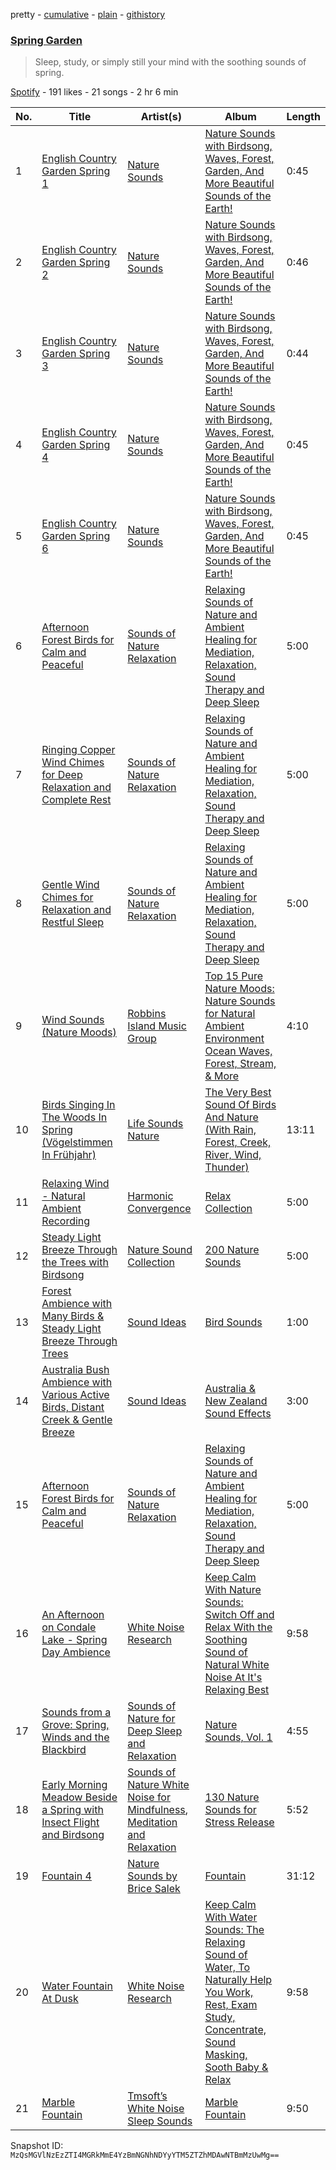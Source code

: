 pretty - [cumulative](/playlists/cumulative/6YMK6nqc1jS11fGraCU1o2.md) - [plain](/playlists/plain/6YMK6nqc1jS11fGraCU1o2) - [githistory](https://github.githistory.xyz/mackorone/spotify-playlist-archive/blob/main/playlists/plain/6YMK6nqc1jS11fGraCU1o2)

### [Spring Garden](https://open.spotify.com/playlist/6YMK6nqc1jS11fGraCU1o2)

> Sleep, study, or simply still your mind with the soothing sounds of spring.

[Spotify](https://open.spotify.com/user/spotify) - 191 likes - 21 songs - 2 hr 6 min

| No. | Title | Artist(s) | Album | Length |
|---|---|---|---|---|
| 1 | [English Country Garden Spring 1](https://open.spotify.com/track/02rXNLZXLnqR9ybPa5KXGe) | [Nature Sounds](https://open.spotify.com/artist/4NqS7DbPFYwZmniGHCPMpm) | [Nature Sounds with Birdsong, Waves, Forest, Garden, And More Beautiful Sounds of the Earth!](https://open.spotify.com/album/2e1fX5VtzVOiIHiIHTp9J4) | 0:45 |
| 2 | [English Country Garden Spring 2](https://open.spotify.com/track/1gT7DIomhJDMyyswnocgMi) | [Nature Sounds](https://open.spotify.com/artist/4NqS7DbPFYwZmniGHCPMpm) | [Nature Sounds with Birdsong, Waves, Forest, Garden, And More Beautiful Sounds of the Earth!](https://open.spotify.com/album/2e1fX5VtzVOiIHiIHTp9J4) | 0:46 |
| 3 | [English Country Garden Spring 3](https://open.spotify.com/track/7IkqiIBHaAqMkuOb2WBAmt) | [Nature Sounds](https://open.spotify.com/artist/4NqS7DbPFYwZmniGHCPMpm) | [Nature Sounds with Birdsong, Waves, Forest, Garden, And More Beautiful Sounds of the Earth!](https://open.spotify.com/album/2e1fX5VtzVOiIHiIHTp9J4) | 0:44 |
| 4 | [English Country Garden Spring 4](https://open.spotify.com/track/3nX4mKA6JAEjZyc8RDG5hm) | [Nature Sounds](https://open.spotify.com/artist/4NqS7DbPFYwZmniGHCPMpm) | [Nature Sounds with Birdsong, Waves, Forest, Garden, And More Beautiful Sounds of the Earth!](https://open.spotify.com/album/2e1fX5VtzVOiIHiIHTp9J4) | 0:45 |
| 5 | [English Country Garden Spring 6](https://open.spotify.com/track/4Otwn26YNemiwFt3NyLEeD) | [Nature Sounds](https://open.spotify.com/artist/4NqS7DbPFYwZmniGHCPMpm) | [Nature Sounds with Birdsong, Waves, Forest, Garden, And More Beautiful Sounds of the Earth!](https://open.spotify.com/album/2e1fX5VtzVOiIHiIHTp9J4) | 0:45 |
| 6 | [Afternoon Forest Birds for Calm and Peaceful](https://open.spotify.com/track/60KDOdj9i2A1v3ABF7rcGL) | [Sounds of Nature Relaxation](https://open.spotify.com/artist/3OcK6BciYu6g7tSvrX5BKO) | [Relaxing Sounds of Nature and Ambient Healing for Mediation, Relaxation, Sound Therapy and Deep Sleep](https://open.spotify.com/album/4R2OiwIzrKNnd6jgBBce1t) | 5:00 |
| 7 | [Ringing Copper Wind Chimes for Deep Relaxation and Complete Rest](https://open.spotify.com/track/34YlgInYTX9UT7xn8avh6M) | [Sounds of Nature Relaxation](https://open.spotify.com/artist/3OcK6BciYu6g7tSvrX5BKO) | [Relaxing Sounds of Nature and Ambient Healing for Mediation, Relaxation, Sound Therapy and Deep Sleep](https://open.spotify.com/album/4R2OiwIzrKNnd6jgBBce1t) | 5:00 |
| 8 | [Gentle Wind Chimes for Relaxation and Restful Sleep](https://open.spotify.com/track/2Tcy6667yHLgHIUWaeGXJl) | [Sounds of Nature Relaxation](https://open.spotify.com/artist/3OcK6BciYu6g7tSvrX5BKO) | [Relaxing Sounds of Nature and Ambient Healing for Mediation, Relaxation, Sound Therapy and Deep Sleep](https://open.spotify.com/album/4R2OiwIzrKNnd6jgBBce1t) | 5:00 |
| 9 | [Wind Sounds \(Nature Moods\)](https://open.spotify.com/track/71XBDnvX1xIRqhnmd04xpU) | [Robbins Island Music Group](https://open.spotify.com/artist/3HGpQkENCx0Yl4vFTPde3t) | [Top 15 Pure Nature Moods: Nature Sounds for Natural Ambient Environment Ocean Waves, Forest, Stream, & More](https://open.spotify.com/album/2RiyhB1EXoAx52o0imDh00) | 4:10 |
| 10 | [Birds Singing In The Woods In Spring \(Vögelstimmen In Frühjahr\)](https://open.spotify.com/track/1bpcVFaRNM4Y0bpVwREKfN) | [Life Sounds Nature](https://open.spotify.com/artist/0SGJ24mW8PvCH3O8GeXSFg) | [The Very Best Sound Of Birds And Nature \(With Rain, Forest, Creek, River, Wind, Thunder\)](https://open.spotify.com/album/2rrNOxZ5jEL4KaJUGbyzuV) | 13:11 |
| 11 | [Relaxing Wind \- Natural Ambient Recording](https://open.spotify.com/track/4swXaHpMom9NZrKhhDvKEQ) | [Harmonic Convergence](https://open.spotify.com/artist/3Ua9AG4MxiNfJFUGFrbPF6) | [Relax Collection](https://open.spotify.com/album/5lHFGkURbVhyccwOV00UCM) | 5:00 |
| 12 | [Steady Light Breeze Through the Trees with Birdsong](https://open.spotify.com/track/54Hy1ueDArdKDflGYtyXoU) | [Nature Sound Collection](https://open.spotify.com/artist/0qhhlPFVV3YoxoB4jtqvkx) | [200 Nature Sounds](https://open.spotify.com/album/4GWSfEGWNCOGWvTkkiIgYn) | 5:00 |
| 13 | [Forest Ambience with Many Birds & Steady Light Breeze Through Trees](https://open.spotify.com/track/1YbjfXGLKLtothWKMJjQfB) | [Sound Ideas](https://open.spotify.com/artist/5zFOVxtYkKdqwYdG9bASRR) | [Bird Sounds](https://open.spotify.com/album/6bdyC8eINnuKhBfuzAaOha) | 1:00 |
| 14 | [Australia Bush Ambience with Various Active Birds, Distant Creek & Gentle Breeze](https://open.spotify.com/track/1Q2FizQBM9Ohe4rJaqN7vJ) | [Sound Ideas](https://open.spotify.com/artist/5zFOVxtYkKdqwYdG9bASRR) | [Australia & New Zealand Sound Effects](https://open.spotify.com/album/1TKj7z4rMi89YEVUmfVvZg) | 3:00 |
| 15 | [Afternoon Forest Birds for Calm and Peaceful](https://open.spotify.com/track/60KDOdj9i2A1v3ABF7rcGL) | [Sounds of Nature Relaxation](https://open.spotify.com/artist/3OcK6BciYu6g7tSvrX5BKO) | [Relaxing Sounds of Nature and Ambient Healing for Mediation, Relaxation, Sound Therapy and Deep Sleep](https://open.spotify.com/album/4R2OiwIzrKNnd6jgBBce1t) | 5:00 |
| 16 | [An Afternoon on Condale Lake \- Spring Day Ambience](https://open.spotify.com/track/0bgPj0CiU7P6ht6N5Fhhwg) | [White Noise Research](https://open.spotify.com/artist/2LFckOYhr4hG0PtLqHYWkz) | [Keep Calm With Nature Sounds: Switch Off and Relax With the Soothing Sound of Natural White Noise At It's Relaxing Best](https://open.spotify.com/album/2HntqbsmDmZ6EzFU834b8H) | 9:58 |
| 17 | [Sounds from a Grove: Spring, Winds and the Blackbird](https://open.spotify.com/track/0n4jHV3EiPltlDNdH7Wnge) | [Sounds of Nature for Deep Sleep and Relaxation](https://open.spotify.com/artist/4ySg2RpU87lkfiOAk0p92z) | [Nature Sounds, Vol\. 1](https://open.spotify.com/album/13oPshPmNvCmk4Hj4vAdPJ) | 4:55 |
| 18 | [Early Morning Meadow Beside a Spring with Insect Flight and Birdsong](https://open.spotify.com/track/3crB13U2NAu4iJkhll8zYU) | [Sounds of Nature White Noise for Mindfulness](https://open.spotify.com/artist/0zdbjPWNvPDp1a6ceg7v4S), [Meditation and Relaxation](https://open.spotify.com/artist/2XSFe8oDs953vSslwPJ2FE) | [130 Nature Sounds for Stress Release](https://open.spotify.com/album/3QMKe1MdmnSwouVLk3XRVU) | 5:52 |
| 19 | [Fountain 4](https://open.spotify.com/track/4zheMvCKOVUhYCDftdSqfJ) | [Nature Sounds by Brice Salek](https://open.spotify.com/artist/5E9MzHtNIfaJkzcMvZaVso) | [Fountain](https://open.spotify.com/album/65vwupI49TVegBJCLZenPz) | 31:12 |
| 20 | [Water Fountain At Dusk](https://open.spotify.com/track/1SdUQmIoiy5hOyoDGjxvy2) | [White Noise Research](https://open.spotify.com/artist/2LFckOYhr4hG0PtLqHYWkz) | [Keep Calm With Water Sounds: The Relaxing Sound of Water, To Naturally Help You Work, Rest, Exam Study, Concentrate, Sound Masking, Sooth Baby & Relax](https://open.spotify.com/album/6Yq03z3rmXh2WnzvpWF1hJ) | 9:58 |
| 21 | [Marble Fountain](https://open.spotify.com/track/4COj2uKPYtjdaJUSpB0X5t) | [Tmsoft’s White Noise Sleep Sounds](https://open.spotify.com/artist/3HykQi5PlnOTB8tjm11KkK) | [Marble Fountain](https://open.spotify.com/album/0jYN9Ts5UCkh3cw0kowJzq) | 9:50 |

Snapshot ID: `MzQsMGVlNzEzZTI4MGRkMmE4YzBmNGNhNDYyYTM5ZTZhMDAwNTBmMzUwMg==`